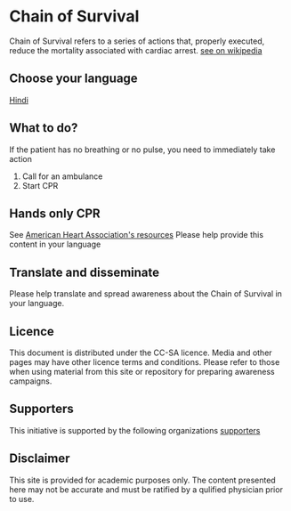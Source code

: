 # Chain of Survival
Chain of Survival refers to a series of actions that, properly executed, reduce the mortality associated with cardiac arrest. [see on wikipedia](https://en.wikipedia.org/wiki/Chain_of_survival)

## Choose your language
[Hindi](CoS_hi.md)

## What to do?
If the patient has no breathing or no pulse, you need to immediately take action
1. Call for an ambulance
2. Start CPR

## Hands only CPR
See [American Heart Association's resources](https://cpr.heart.org/en/cpr-courses-and-kits/hands-only-cpr)
Please help provide this content in your language

## Translate and disseminate
Please help translate and spread awareness about the Chain of Survival in your language.

## Licence
This document is distributed under the CC-SA licence. Media and other pages may have other licence terms and conditions. Please refer to those when using material from this site or repository for preparing awareness campaigns.

## Supporters
This initiative is supported by the following organizations
[supporters](supporters.md)

## Disclaimer
This site is provided for academic purposes only. The content presented here may not be accurate and must be ratified by a qulified physician prior to use.
